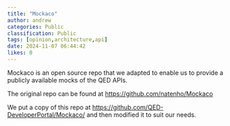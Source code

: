 ```yaml
---
title: "Mockaco"
author: andrew
categories: Public
classification: Public
tags: [opinion,architecture,api]
date: 2024-11-07 06:44:42 
likes: 0
---
```


Mockaco is an open source repo that we adapted to enable us to provide a publicly available mocks of the QED APIs.

The original repo can be found at https://github.com/natenho/Mockaco
 
We put a copy of this repo at https://github.com/QED-DeveloperPortal/Mockaco/ and then modified it to suit our needs.